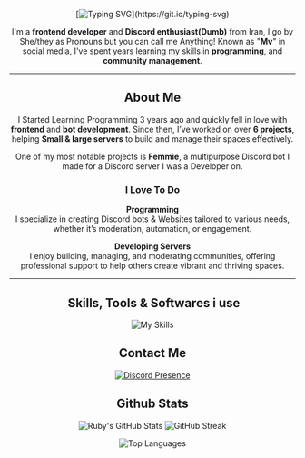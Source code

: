<div align="center">

[![Typing SVG](https://readme-typing-svg.demolab.com?font=Fira+Code+Bold&size=21&pause=1000&color=000000&center=true&vCenter=true&repeat=false&width=435&lines=Hey+There%2C+I'm+Ruby!)](https://git.io/typing-svg)

I'm a **frontend developer** and **Discord enthusiast(Dumb)** from Iran, I go by She/they as Pronouns but you can call me Anything! Known as "**Mv**" in social media, I've spent years learning my skills in **programming**, and **community management**.  

---

## **About Me**  

I Started Learning Programming 3 years ago and quickly fell in love with **frontend** and **bot development**. Since then, I’ve worked on over **6 projects**, helping **Small & large servers** to build and manage their spaces effectively.  

One of my most notable projects is **Femmie**, a multipurpose Discord bot I made for a Discord server I was a Developer on.

### **I Love To Do**  

  **Programming**  
  I specialize in creating Discord bots & Websites tailored to various needs, whether it’s moderation, automation, or engagement.  

**Developing Servers**  
  I enjoy building, managing, and moderating communities, offering professional support to help others create vibrant and thriving spaces.  

---

## ️ **Skills, Tools & Softwares i use**  
![My Skills](https://skillicons.dev/icons?i=py,tailwind,react,ts,js,nextjs,bootstrap,html,pr,robloxstudio,linux&theme=dark)

##  **Contact Me** 
[![Discord Presence](https://lanyard.cnrad.dev/api/443136409835012116?theme=dark&showDisplayName=true)](https://discord.com/users/443136409835012116)


## **Github Stats**  

![Ruby's GitHub Stats](https://github-readme-stats.vercel.app/api?username=mvtbh&show_icons=true&theme=radical)  ![GitHub Streak](https://github-readme-streak-stats.herokuapp.com/?user=mvtbh&theme=radical)

![Top Languages](https://github-readme-stats.vercel.app/api/top-langs/?username=mvtbh&layout=compact&theme=radical)
 
